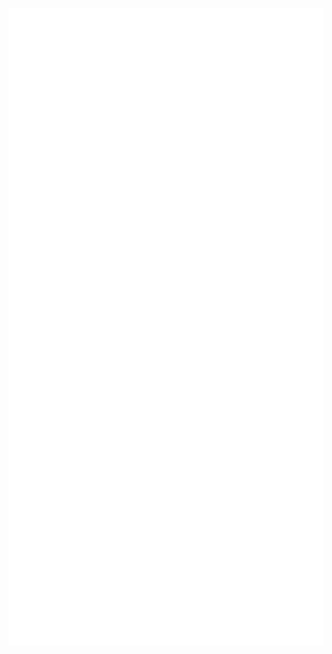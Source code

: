 ![Metrics](https://raw.githubusercontent.com/LordOfPolls/LordOfPolls/refs/heads/master/github-metrics.svg)
